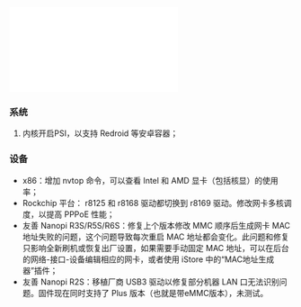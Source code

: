 <iframe src="//player.bilibili.com/player.html?isOutside=true&aid=114852072853447&bvid=BV1bvuzzNEW5&cid=31038705204&p=1&autoplay=0" scrolling="no" border="0" frameborder="no" framespacing="0" allowfullscreen="true"></iframe>

### 系统
1. 内核开启PSI，以支持 Redroid 等安卓容器；

### 设备
* x86：增加 nvtop 命令，可以查看 Intel 和 AMD 显卡（包括核显）的使用率；
* Rockchip 平台： r8125 和 r8168 驱动都切换到 r8169 驱动。修改网卡多核调度，以提高 PPPoE 性能； 
* 友善 Nanopi R3S/R5S/R6S：修复上个版本修改 MMC 顺序后生成网卡 MAC 地址失败的问题，这个问题导致每次重启 MAC 地址都会变化。此问题和修复只影响全新刷机或恢复出厂设置，如果需要手动固定 MAC 地址，可以在后台的网络-接口-设备编辑相应的网卡，或者使用 iStore 中的“MAC地址生成器”插件；
* 友善 Nanopi R2S：移植厂商 USB3 驱动以修复部分机器 LAN 口无法识别问题。固件现在同时支持了 Plus 版本（也就是带eMMC版本），未测试。

